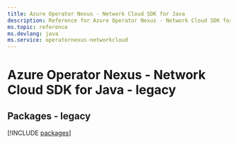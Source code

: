 ```yaml
---
title: Azure Operator Nexus - Network Cloud SDK for Java
description: Reference for Azure Operator Nexus - Network Cloud SDK for Java
ms.topic: reference
ms.devlang: java
ms.service: operatornexus-networkcloud
---
```

# Azure Operator Nexus - Network Cloud SDK for Java - legacy
## Packages - legacy
[!INCLUDE [packages](operator-nexus---network-cloud-index.md)]

